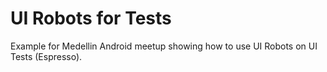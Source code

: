 # UI Robots for Tests

Example for Medellin Android meetup showing how to use UI Robots on UI Tests (Espresso).
